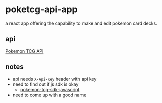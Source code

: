# poketcg-api-app

a react app offering the capability to make and edit pokemon card decks.

## api
[Pokemon TCG API](https://pokemontcg.io/)

## notes

 - api needs `X-Api-Key` header with api key
 - need to find out if js sdk is okay
	 - [pokemon-tcg-sdk-javascript](https://github.com/PokemonTCG/pokemon-tcg-sdk-javascript)
 - need to come up with a good name
